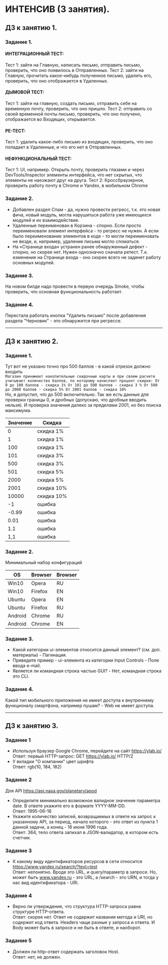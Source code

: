 # ИНТЕНСИВ (3 занятия).

## ДЗ к занятию 1.
### Задание 1.
#### ИНТЕГРАЦИОННЫЙ ТЕСТ:
Тест 1: зайти на Главную, написать письмо, отправить письмо, проверить, что оно появилось в Отправленных.
Тест 2: зайти на Главную, прочитать какое-нибудь полученное письмо, удалить его, проверить, что оно отображается в Удаленных.
#### ДЫМОВОЙ ТЕСТ:
Тест 1: зайти на главную, создать письмо, отправить себе на временную почту, проверить, что оно пришло.
Тест 2: отправить со своей временной почты письмо, проверить, что оно получено, отображается во Входящих, открывается.
#### РЕ-ТЕСТ:
Тест 1: удалить какое-либо письмо из входящих, проверить, что оно попадает в Удаленные, и что его нет в Отправленных.
#### НЕФУНКЦИОНАЛЬНЫЙ ТЕСТ:
Тест 1: UI, например. Открыть почту, проверить глазами и через DevTools/Inspector элементы интерфейса, что нет скрытых, что элементы не наезжают друг на друга.
Тест 2: Кроссбраузерное, проверить работу почту в Chrome и Yandex, в мобильном Chrome

### Задание 2.
- Добавлен раздел Спам - да, нужно провести регресс, т.к. это новая фича, новый модуль, могла нарушиться работа уже имеющихся модулей и их взаимодействие.
- Удаленные переименован в Корзина - спорно. Если просто переименовали элемент интерфейса - то регресс не нужен. А если было переименование элементов в коде - то могли переименовать не везде, и, например, удаление письма могло сломаться.
- На «Странице входа» устранен ранее обнаруженный дефект - спорно, но скорее нет. Нужен однозначно сначала ретест. Т.к. изменение на Странице входа - оно скорее всего не заденет работу основных модулей.

### Задание 3.
На новом билде надо провести в первую очередь Smoke, чтобы проверить, что основная функциональность работает.

### Задание 4.
Перестала работать кнопка "Удалить письмо" после добавления раздела "Черновик" - это обнаружится при регрессе.

---
## ДЗ к занятию 2.
### Задание 1.
Тут вот не указано точно про 500 баллов - в какой отрезок должно входить   
```Магазин принимает накопительные скидочные карты и при своем расчете учитывает количество баллов, по которому начисляет процент скидки: От 0 до 100 баллов - скидка 1% От 101 до 500 баллов - скидка 3 % От 500 до 2000 баллов - скидка 5% От 2001 баллов - скидка 10%```   
Но, я допустил, что до 500 включительно. Так же есть данные для проверки границы 0, и дробных (допускаю, что дробные вводить нельзя). И проверка значения далеко за пределами 2001, но без поиска максимума.

| Значение  | Скидка |
| ------------- | ------------- |
| 0 | скидка 1%  |
| 1 | скидка 1%  |
| 100 | скидка 1%  |
| 101 | скидка 3%  |
| 500 | скидка 3%  |
| 501 | скидка 5%  |
| 2000 | скидка 5%  |
| 2001 | скидка 10%  |
| 10000 | скидка 10%  |
| -1 | ошибка  |
| -0.99 | ошибка  |
| 0.01 | ошибка  |
| 1.1 | ошибка  |
| 1,1 | ошибка  |

### Задание 2.
Минимальный набор конфигураций   

| OS  | Browser | Browser |
| ------------- | ------------- | ------------- |
| Win10 | Opera  | RU  | 
| Win10 | Firefox  | EN  |
| Ubuntu | Opera  | EN  |
| Ubuntu | Firefox  | RU  |
| Android | Chrome  | RU  |
| Android | Chrome  | EN  |

### Задание 3.
- Какой категории ui-элементов относится данный элемент? (см. доп. материалы) - Пагинация.  
- Приведите пример - ui-элемента из категории Input Controls - Поле ввода e-mail.
- Является ли командная строка частью GUI? - Нет, командная строка это CLI.   

### Задание 4.   
Какой тип мобильного приложения не имеет доступа к внутреннему функционалу смартфона, например пушам? - Web не имеет доступа.

---
## ДЗ к занятию 3.
### Задание 1
- Используя браузер Google Chrome, перейдите на сайт https://ylab.io/   
Ответ: первый HTTP-запрос: GET https://ylab.io/ HTTP/2
- У вкладки "О компании" цвет шрифта   
Ответ: rgb(10, 184, 182)

### Задание 2
Для API https://api.nasa.gov/planetary/apod
- Определите минимально возможное валидное значение параметра date. В ответе укажите его в формате YYYY-MM-DD.   
Ответ: 1995-06-16
- Укажите количество записей, возвращаемых в ответе на запрос к указанному API, за период, начало которого - это ответ из пункта 1 данной задачи, а конец - 16 июня 1996 года.   
Ответ: 364, тело ответа запихал в JSON-валидатор, в котором есть счетчик.

### Задание 3
- К какому виду идентификаторов ресурсов в сети относится https://www.yandex.ru/search/?text=test   
Ответ: непонятно. Вроде это URL, и query/параметр в запросе. Но, может быть www.yandex.ru - это URL, а /search - это URN, и тогда у нас вид идентификатора - URI.

### Задание 4
- Верно ли утверждение, что структура HTTP-запроса равна структуре HTTP-ответа.   
Ответ: скорее нет. Ответ не содержит названия метода и URI, но содержит код ответа. Headers чаще разные у запроса и ответа. И Body может быть в запросе и не быть в ответе, и наоборот.

### Задание 5
- Должен ли http-ответ содержать заголовок Host.   
Ответ: нет, не должен.

